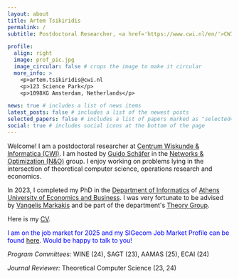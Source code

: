 ```yaml
---
layout: about
title: Artem Tsikiridis
permalink: /
subtitle: Postdoctoral Researcher, <a href='https://www.cwi.nl/en/'>CWI</a>.

profile:
  align: right
  image: prof_pic.jpg
  image_circular: false # crops the image to make it circular
  more_info: >
    <p>artem.tsikiridis@cwi.nl
    <p>123 Science Park</p>
    <p>1098XG Amsterdam, Netherlands</p>

news: true # includes a list of news items
latest_posts: false # includes a list of the newest posts
selected_papers: false # includes a list of papers marked as "selected={true}"
social: true # includes social icons at the bottom of the page
---
```


Welcome! I am a postdoctoral researcher at [Centrum Wiskunde & Informatica (CWI)](https://www.cwi.nl/en/). I am hosted by [Guido Schäfer](https://homepages.cwi.nl/~schaefer/) in the [Networks & Optimization (N&O)](https://www.cwi.nl/en/groups/networks-and-optimization/) group. I enjoy working on problems lying in the intersection of theoretical computer science, operations research and economics.


In 2023, I completed my PhD in the [Department of Informatics](https://www.dept.aueb.gr/en/cs) of [Athens University of Economics and Business](https://www.dept.aueb.gr/en/cs). I was very fortunate to be advised by [Vangelis Markakis](http://pages.cs.aueb.gr/~markakis/) and be part of the department's [Theory Group](http://pages.cs.aueb.gr/othersites/TheoryGroup/index.html).

Here is my [CV](/assets/pdf/academic-cv.pdf).

<span style="color:blue">I am on the job market for 2025 and my SIGecom Job Market Profile can be found [here](https://www.cs.drexel.edu/~vg399/SIGecomProfiles2025). Would be happy to talk to you!</span>


*Program Committees:* WINE (24), SAGT (23), AAMAS (25), ECAI (24)

*Journal Reviewer:* Theoretical Computer Science (23, 24)
